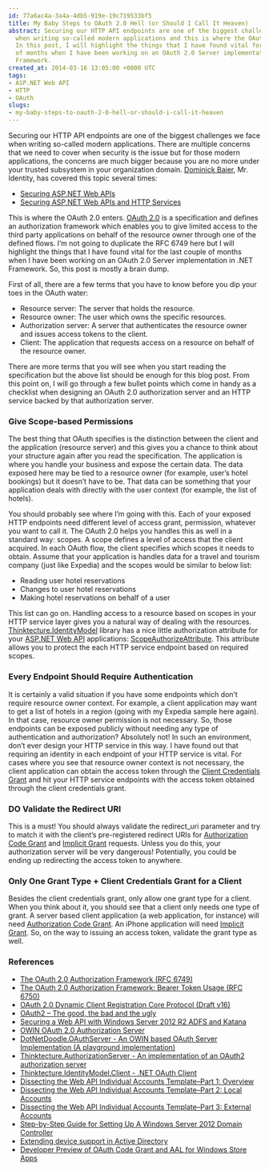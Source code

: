 ```yaml
---
id: 77a6ac4a-3a4a-4db5-919e-19c719533bf5
title: My Baby Steps to OAuth 2.0 Hell (or Should I Call It Heaven)
abstract: Securing our HTTP API endpoints are one of the biggest challenges we face
  when writing so-called modern applications and this is where the OAuth 2.0 enters.
  In this post, I will highlight the things that I have found vital for the last couple
  of months when I have been working on an OAuth 2.0 Server implementation in .NET
  Framework.
created_at: 2014-03-16 13:05:00 +0000 UTC
tags:
- ASP.NET Web API
- HTTP
- OAuth
slugs:
- my-baby-steps-to-oauth-2-0-hell-or-should-i-call-it-heaven
---
```


<p>Securing our HTTP API endpoints are one of the biggest challenges we face when writing so-called modern applications. There are multiple concerns that we need to cover when security is the issue but for those modern applications, the concerns are much bigger because you are no more under your trusted subsystem in your organization domain. <a href="http://leastprivilege.com/">Dominick Baier</a>, Mr. Identity, has covered this topic several times:</p> <ul> <li><a href="http://vimeo.com/43603474">Securing ASP.NET Web APIs</a></li> <li><a href="http://vimeo.com/68327244">Securing ASP.NET Web APIs and HTTP Services</a></li></ul> <p>This is where the OAuth 2.0 enters. <a href="http://tools.ietf.org/html/rfc6749">OAuth 2.0</a> is a specification and defines an authorization framework which enables you to give limited access to the third party applications on behalf of the resource owner through one of the defined flows. I’m not going to duplicate the RFC 6749 here but I will highlight the things that I have found vital for the last couple of months when I have been working on an OAuth 2.0 Server implementation in .NET Framework. So, this post is mostly a brain dump.</p> <p>First of all, there are a few terms that you have to know before you dip your toes in the OAuth water: <ul> <li>Resource server: The server that holds the resource.  <li>Resource owner: The user which owns the specific resources. <li>Authorization server: A server that authenticates the resource owner and issues access tokens to the client.  <li>Client: The application that requests access on a resource on behalf of the resource owner.</li></ul> <p>There are more terms that you will see when you start reading the specification but the above list should be enough for this blog post. From this point on, I will go through a few bullet points which come in handy as a checklist when designing an OAuth 2.0 authorization server and an HTTP service backed by that authorization server.</p> <h3>Give Scope-based Permissions</h3> <p>The best thing that OAuth specifies is the distinction between the client and the application (resource server) and this gives you a chance to think about your structure again after you read the specification. The application is where you handle your business and expose the certain data. The data exposed here may be tied to a resource owner (for example, user’s hotel bookings) but it doesn’t have to be. That data can be something that your application deals with directly with the user context (for example, the list of hotels).</p> <p>You should probably see where I’m going with this. Each of your exposed HTTP endpoints need different level of access grant, permission, whatever you want to call it. The OAuth 2.0 helps you handles this as well in a standard way: scopes. A scope defines a level of access that the client acquired. In each OAuth flow, the client specifies which scopes it needs to obtain. Assume that your application is handles data for a travel and tourism company (just like Expedia) and the scopes would be similar to below list:</p> <ul> <li>Reading user hotel reservations</li> <li>Changes to user hotel reservations</li> <li>Making hotel reservations on behalf of a user</li></ul> <p>This list can go on. Handling access to a resource based on scopes in your HTTP service layer gives you a natural way of dealing with the resources. <a href="https://github.com/thinktecture/Thinktecture.IdentityModel">Thinktecture.IdentityModel</a> library has a nice little authorization attribute for your <a href="http://www.asp.net/web-api">ASP.NET Web API</a> applications: <a href="https://github.com/thinktecture/Thinktecture.IdentityModel/blob/master/source/Thinktecture.IdentityModel.WebApi/ScopeAuthorizeAttribute.cs">ScopeAuthorizeAttribute</a>. This attribute allows you to protect the each HTTP service endpoint based on required scopes.</p> <h3>Every Endpoint Should Require Authentication</h3> <p>It is certainly a valid situation if you have some endpoints which don’t require resource owner context. For example, a client application may want to get a list of hotels in a region (going with my Expedia sample here again). In that case, resource owner permission is not necessary. So, those endpoints can be exposed publicly without needing any type of authentication and authorization? Absolutely not! In such an environment, don’t ever design your HTTP service in this way. I have found out that requiring an identity in each endpoint of your HTTP service is vital. For cases where you see that resource owner context is not necessary, the client application can obtain the access token through the <a href="http://tools.ietf.org/html/rfc6749#section-4.4">Client Credentials Grant</a> and hit your HTTP service endpoints with the access token obtained through the client credentials grant.</p> <h3>DO Validate the Redirect URI</h3> <p>This is a must! You should always validate the redirect_uri parameter and try to match it with the client’s pre-registered redirect URIs for <a href="http://tools.ietf.org/html/rfc6749#section-4.1">Authorization Code Grant</a> and <a href="http://tools.ietf.org/html/rfc6749#section-4.2">Implicit Grant</a> requests. Unless you do this, your authorization server will be very dangerous! Potentially, you could be ending up redirecting the access token to anywhere. </p> <h3>Only One Grant Type + Client Credentials Grant for a Client</h3> <p>Besides the client credentials grant, only allow one grant type for a client. When you think about it, you should see that a client only needs one type of grant. A server based client application (a web application, for instance) will need <a href="http://tools.ietf.org/html/rfc6749#section-4.1">Authorization Code Grant</a>. An iPhone application will need <a href="http://tools.ietf.org/html/rfc6749#section-4.2">Implicit Grant</a>. So, on the way to issuing an access token, validate the grant type as well.</p> <h3>References</h3> <ul> <li><a href="http://tools.ietf.org/html/rfc6749">The OAuth 2.0 Authorization Framework (RFC 6749)</a> <li><a href="http://tools.ietf.org/html/rfc6750">The OAuth 2.0 Authorization Framework: Bearer Token Usage (RFC 6750)</a> <li><a href="http://tools.ietf.org/html/draft-ietf-oauth-dyn-reg-16">OAuth 2.0 Dynamic Client Registration Core Protocol (Draft v16)</a> <li><a href="http://vimeo.com/68331687">OAuth2 – The good, the bad and the ugly</a> <li><a href="http://www.cloudidentity.com/blog/2013/07/30/securing-a-web-api-with-windows-server-2012-r2-adfs-and-katana/">Securing a Web API with Windows Server 2012 R2 ADFS and Katana</a> <li><a href="http://www.asp.net/aspnet/overview/owin-and-katana/owin-oauth-20-authorization-server">OWIN OAuth 2.0 Authorization Server</a> <li><a href="https://github.com/DotNetDoodle/DotNetDoodle.OAuthServer">DotNetDoodle.OAuthServer - An OWIN based OAuth Server Implementation (A playground implementation)</a> <li><a href="https://github.com/thinktecture/Thinktecture.AuthorizationServer">Thinktecture.AuthorizationServer - An implementation of an OAuth2 authorization server</a> <li><a href="http://leastprivilege.com/2013/11/23/thinktecture-identitymodel-client-v1-0/">Thinktecture.IdentityModel.Client - .NET OAuth Client</a> <li><a href="http://leastprivilege.com/2013/11/25/dissecting-the-web-api-individual-accounts-templatepart-1-overview/">Dissecting the Web API Individual Accounts Template–Part 1: Overview</a> <li><a href="http://leastprivilege.com/2013/11/26/dissecting-the-web-api-individual-accounts-templatepart-2-local-accounts/">Dissecting the Web API Individual Accounts Template–Part 2: Local Accounts</a> <li><a href="http://leastprivilege.com/2013/11/26/dissecting-the-web-api-individual-accounts-templatepart-3-external-accounts/">Dissecting the Web API Individual Accounts Template–Part 3: External Accounts</a> <li><a href="http://social.technet.microsoft.com/wiki/contents/articles/12370.step-by-step-guide-for-setting-up-a-windows-server-2012-domain-controller.aspx">Step-by-Step Guide for Setting Up A Windows Server 2012 Domain Controller</a> <li><a href="http://blogs.technet.com/b/ad/archive/2013/07/10/extending-device-support-in-active-directory.aspx">Extending device support in Active Directory</a> <li><a href="http://blogs.technet.com/b/ad/archive/2013/04/22/developer-preview-of-oauth-code-grant-and-aal-for-windows-store-apps.aspx">Developer Preview of OAuth Code Grant and AAL for Windows Store Apps</a></li></ul>  